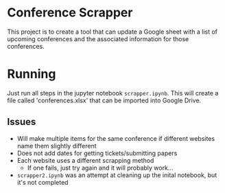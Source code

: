 # Conference Scrapper

This project is to create a tool that can update a Google sheet with a list of upcoming conferences
and the associated information for those conferences.

# Running

Just run all steps in the jupyter notebook `scrapper.ipynb`. This will create a file called 'conferences.xlsx'
that can be imported into Google Drive.

## Issues

- Will make multiple items for the same conference if different websites name them slightly different
- Does not add dates for getting tickets/submitting papers
- Each website uses a different scrapping method
  - If one fails, just try again and it will probably work...
- `scrapper2.ipynb` was an attempt at cleaning up the inital notebook, but it's not completed